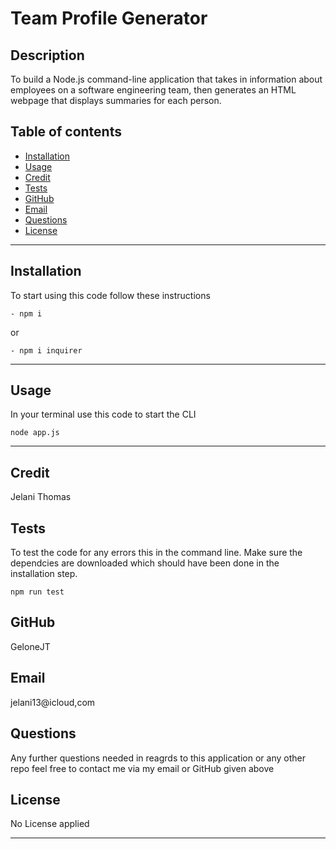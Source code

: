 # Team Profile Generator

  ## Description
  To build a Node.js command-line application that takes in information about employees on a software engineering team, then generates an HTML webpage that displays summaries for each person.

  ## Table of contents
  - [Installation](#installation)
  - [Usage](#usage)
  - [Credit](#credit)
  - [Tests](#tests)
  - [GitHub](#github)
  - [Email](#email)
  - [Questions](#questions)
  - [License](#license)
<hr>

  ## Installation

  To start using this code follow these instructions
  ```
  - npm i
  ```
  or
  ```
  - npm i inquirer
  ```
<hr>

  ## Usage
  In your terminal use this code to start the CLI
  ```
  node app.js
  ```
  <hr>

  ## Credit
  Jelani Thomas

  ## Tests
  To test the code for any errors this in the command line. Make sure the dependcies are downloaded which should have been done in the installation step. 
  ```
  npm run test
  ```

  ## GitHub
  GeloneJT

  ## Email
  jelani13@icloud,com

  ## Questions
  Any further questions needed in reagrds to this application or any other repo feel free to contact me via my email or GitHub given above 

  ## License
  No License applied
  <hr>
